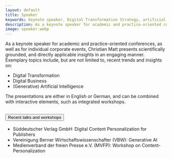 ```yaml
---
layout: default
title: Speaker
keywords: keynote speaker, Digital Transformation Strategy, artificial intelligence
description: As a keynote speaker for academic and practice-oriented conferences, as well as a speaker for corporate events, Christian Matt presents scientifically grounded, recent and directly applicable insights on Digital Transformation, Digital Business, and Artificial Intelligence.
image: speaker.webp
---
```


As a keynote speaker for academic and practice-oriented conferences, as well as for individual corporate events, 
Christian Matt presents scientifically grounded, and directly applicable insights in an engaging manner. Exemplary topics include, 
but are not limited to, recent trends and insights on:

- Digital Transformation
- Digital Business
- (Generative) Artificial Intelligence

The presentations are either in English or German, and can be combined with interactive elements, such as integrated workshops.

<div class="accordion" id="accordionRoles">
    <div class="accordion-item">
        <h2 class="accordion-header">
            <button id="accordion-button" class="accordion-button" type="button" data-bs-toggle="collapse" data-bs-target="#collapseOne" aria-expanded="true" aria-controls="collapseOne">
                Recent talks and workshops
            </button>
        </h2>
        <div id="collapseOne" class="accordion-collapse collapse show" data-bs-parent="#accordionRoles">
            <div class="accordion-body">
                <ul class="list-unstyled ">
                    <li class="accordion-list-item">Süddeutscher Verlag GmbH: Digital Content Personalization for Publishers</li>
                    <li class="accordion-list-item">Vereinigung Berner Wirtschaftswissenschafter (VBW): Generative AI</li>
                    <li class="accordion-list-item">Medienverband der freien Presse e.V. (MVFP): Workshop on Content-Personalization</li>
                </ul>
            </div>
        </div>
    </div>
</div>
